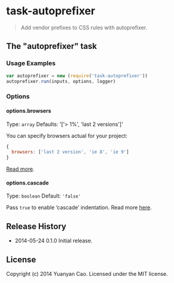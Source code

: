 # task-autoprefixer
> Add vendor prefixes to CSS rules with autoprefixer.

## The "autoprefixer" task

### Usage Examples

```js
var autoprefixer = new (require('task-autoprefixer'))
autoprefixer.run(inputs, options, logger)
```

### Options

#### options.browsers
Type: `array`
Defaults: '['> 1%', 'last 2 versions']'

You can specify browsers actual for your project:

```js
{
  browsers: ['last 2 version', 'ie 8', 'ie 9']
}
```

[Read more](https://github.com/ai/autoprefixer#browsers).

#### options.cascade
Type: `boolean`
Default: `'false'`

Pass `true` to enable ‘cascade’ indentation. Read more [here](https://github.com/ai/autoprefixer#visual-cascade).

## Release History
* 2014-05-24 0.1.0 Initial release.

## License
Copyright (c) 2014 Yuanyan Cao. Licensed under the MIT license.
